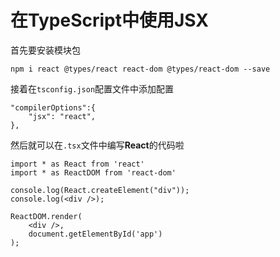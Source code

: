 # 在TypeScript中使用JSX

首先要安装模块包

	npm i react @types/react react-dom @types/react-dom --save

接着在`tsconfig.json`配置文件中添加配置

    "compilerOptions":{
    	"jsx": "react",
    },

然后就可以在`.tsx`文件中编写**React**的代码啦

	import * as React from 'react'
	import * as ReactDOM from 'react-dom'
	
	console.log(React.createElement("div"));
	console.log(<div />);

	ReactDOM.render(
		<div />,
		document.getElementById('app')
	);

